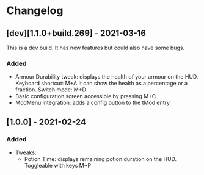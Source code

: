 # Changelog


## \[dev][1.1.0+build.269] - 2021-03-16

This is a dev build. It has new features but could also have some bugs.

### Added
- Armour Durability tweak: displays the health of your armour on the HUD. Keyboard shortcut: M+A It can show the health as a percentage or a fraction. Switch mode: M+D 
- Basic configuration screen accessible by pressing M+C
- ModMenu integration: adds a config button to the tMod entry

## [1.0.0] - 2021-02-24
### Added
- Tweaks:
  - Potion Time: displays remaining potion duration on the HUD. Toggleable with keys M+P
